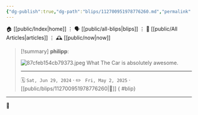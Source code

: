 ```yaml
---
{"dg-publish":true,"dg-path":"blips/112700951978776260.md","permalink":"/blips/112700951978776260/","title":"philipp on mastodon @ 2024-06-29"}
---
```



<div class="transclusion internal-embed is-loaded"><div class="markdown-embed">




🏠 [[public/Index\|home]]  ⋮ 🗣️ [[public/all-blips\|blips]] ⋮  📝 [[public/All Articles\|articles]]  ⋮ 🕰️ [[public/now\|now]]


</div></div>


> [!summary] **philipp**:
>
> ![87cfeb154cb79373.jpeg](/img/user/attachments/87cfeb154cb79373.jpeg)
> What The Car is absolutely awesome.
> - - -
>
> 🗓️ <code>Sat, Jun 29, 2024</code>  · ✏️ <code> Fri, May 2, 2025</code>  · [[public/blips/112700951978776260\|🔗]]
{ #blip}


- - -

 👾
